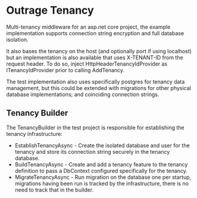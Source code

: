 # Outrage Tenancy

Multi-tenancy middleware for an asp.net core project, the example implementation supports connection string encryption and full database isolation.

It also bases the tenancy on the host (and optionally port if using localhost) but an implementation is also available that uses X-TENANT-ID from the request header.
To do so, inject HttpHeaderTenancyIdProvider as ITenancyIdProvider prior to calling AddTenancy.

The test implementation also uses specifically postgres for tenancy data management, but this could be extended with migrations for other physical database implementations; and coinciding connection strings.

## Tenancy Builder

The TenancyBuilder in the test project is responsible for establishing the tenancy infrastructure:

  * EstablishTenancyAsync - Create the isolated database and user for the tenancy and store its connection string securely in the tenancy database.
  * BuildTenancyAsync - Create and add a tenancy feature to the tenancy definition to pass a DbContext configured specifically for the tenancy.
  * MigrateTenancyAsync - Run migration on the database one per startup, migrations having been run is tracked by the infrastructure, there is no need to track that in the builder.

